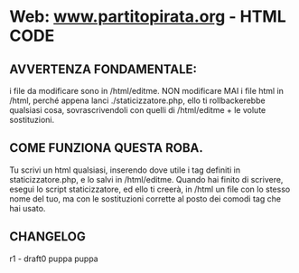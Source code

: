 Web: www.partitopirata.org - HTML CODE
======================================

## AVVERTENZA FONDAMENTALE:

i file da modificare sono in /html/editme.
NON modificare MAI i file html in /html, perché appena lanci
./staticizzatore.php, ello ti rollbackerebbe qualsiasi cosa,
sovrascrivendoli con quelli di /html/editme + le volute sostituzioni.


## COME FUNZIONA QUESTA ROBA.

Tu scrivi un html qualsiasi, inserendo dove utile i tag definiti in
staticizzatore.php, e lo salvi in /html/editme. Quando hai finito 
di scrivere, esegui lo script staticizzatore, ed ello ti creerà, in
/html un file con lo stesso nome del tuo, ma con le sostituzioni 
corrette al posto dei comodi tag che hai usato.

## CHANGELOG

r1 - draft0
puppa
puppa
